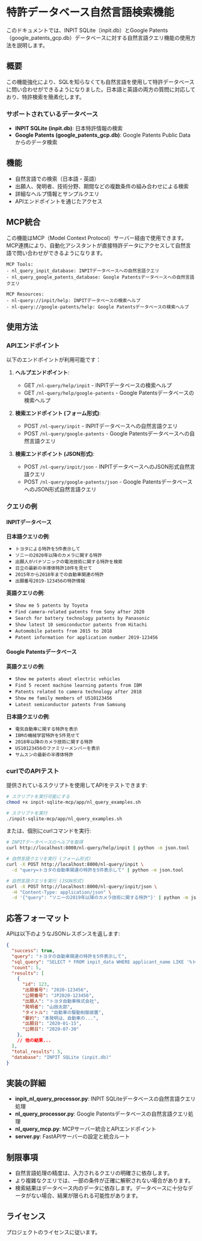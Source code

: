 # 特許データベース自然言語検索機能

このドキュメントでは、INPIT SQLite（inpit.db）とGoogle Patents（google_patents_gcp.db）データベースに対する自然言語クエリ機能の使用方法を説明します。

## 概要

この機能強化により、SQLを知らなくても自然言語を使用して特許データベースに問い合わせができるようになりました。日本語と英語の両方の質問に対応しており、特許検索を簡素化します。

### サポートされているデータベース

- **INPIT SQLite (inpit.db)**: 日本特許情報の検索
- **Google Patents (google_patents_gcp.db)**: Google Patents Public Dataからのデータ検索

## 機能

- 自然言語での検索（日本語・英語）
- 出願人、発明者、技術分野、期間などの複数条件の組み合わせによる検索
- 詳細なヘルプ情報とサンプルクエリ
- APIエンドポイントを通じたアクセス

## MCP統合

この機能はMCP（Model Context Protocol）サーバー経由で使用できます。MCP連携により、自動化アシスタントが直接特許データにアクセスして自然言語で問い合わせができるようになります。

```
MCP Tools:
- nl_query_inpit_database: INPITデータベースへの自然言語クエリ
- nl_query_google_patents_database: Google Patentsデータベースへの自然言語クエリ

MCP Resources:
- nl-query://inpit/help: INPITデータベースの検索ヘルプ
- nl-query://google-patents/help: Google Patentsデータベースの検索ヘルプ
```

## 使用方法

### APIエンドポイント

以下のエンドポイントが利用可能です：

1. **ヘルプエンドポイント**:
   - GET `/nl-query/help/inpit` - INPITデータベースの検索ヘルプ
   - GET `/nl-query/help/google-patents` - Google Patentsデータベースの検索ヘルプ

2. **検索エンドポイント (フォーム形式)**:
   - POST `/nl-query/inpit` - INPITデータベースへの自然言語クエリ
   - POST `/nl-query/google-patents` - Google Patentsデータベースへの自然言語クエリ

3. **検索エンドポイント (JSON形式)**:
   - POST `/nl-query/inpit/json` - INPITデータベースへのJSON形式自然言語クエリ
   - POST `/nl-query/google-patents/json` - Google PatentsデータベースへのJSON形式自然言語クエリ

### クエリの例

#### INPITデータベース

**日本語クエリの例**:

- `トヨタによる特許を5件表示して`
- `ソニーの2020年以降のカメラに関する特許`
- `出願人がパナソニックの電池技術に関する特許を検索`
- `日立の最新の半導体特許10件を見せて`
- `2015年から2018年までの自動車関連の特許`
- `出願番号2019-123456の特許情報`

**英語クエリの例**:

- `Show me 5 patents by Toyota`
- `Find camera-related patents from Sony after 2020`
- `Search for battery technology patents by Panasonic`
- `Show latest 10 semiconductor patents from Hitachi`
- `Automobile patents from 2015 to 2018`
- `Patent information for application number 2019-123456`

#### Google Patentsデータベース

**英語クエリの例**:

- `Show me patents about electric vehicles`
- `Find 5 recent machine learning patents from IBM`
- `Patents related to camera technology after 2018`
- `Show me family members of US10123456`
- `Latest semiconductor patents from Samsung`

**日本語クエリの例**:

- `電気自動車に関する特許を表示`
- `IBMの機械学習特許を5件見せて`
- `2018年以降のカメラ技術に関する特許`
- `US10123456のファミリーメンバーを表示`
- `サムスンの最新の半導体特許`

### curlでのAPIテスト

提供されているスクリプトを使用してAPIをテストできます:

```bash
# スクリプトを実行可能にする
chmod +x inpit-sqlite-mcp/app/nl_query_examples.sh

# スクリプトを実行
./inpit-sqlite-mcp/app/nl_query_examples.sh
```

または、個別にcurlコマンドを実行:

```bash
# INPITデータベースのヘルプを取得
curl http://localhost:8000/nl-query/help/inpit | python -m json.tool

# 自然言語クエリを実行 (フォーム形式)
curl -X POST http://localhost:8000/nl-query/inpit \
  -d "query=トヨタの自動車関連の特許を5件表示して" | python -m json.tool

# 自然言語クエリを実行 (JSON形式)
curl -X POST http://localhost:8000/nl-query/inpit/json \
  -H "Content-Type: application/json" \
  -d '{"query": "ソニーの2019年以降のカメラ技術に関する特許"}' | python -m json.tool
```

## 応答フォーマット

APIは以下のようなJSONレスポンスを返します:

```json
{
  "success": true,
  "query": "トヨタの自動車関連の特許を5件表示して",
  "sql_query": "SELECT * FROM inpit_data WHERE applicant_name LIKE '%トヨタ%' AND (title LIKE '%自動車%' OR abstract LIKE '%自動車%') ORDER BY filing_date DESC LIMIT 5",
  "count": 5,
  "results": [
    {
      "id": 123,
      "出願番号": "2020-123456",
      "公開番号": "JP2020-123456",
      "出願人": "トヨタ自動車株式会社",
      "発明者": "山田太郎",
      "タイトル": "自動車の駆動制御装置",
      "要約": "本発明は、自動車の...",
      "出願日": "2020-01-15",
      "公開日": "2020-07-30"
    },
    // 他の結果...
  ],
  "total_results": 5,
  "database": "INPIT SQLite (inpit.db)"
}
```

## 実装の詳細

- **inpit_nl_query_processor.py**: INPIT SQLiteデータベースの自然言語クエリ処理
- **nl_query_processor.py**: Google Patentsデータベースの自然言語クエリ処理
- **nl_query_mcp.py**: MCPサーバー統合とAPIエンドポイント
- **server.py**: FastAPIサーバーの設定と統合ルート

## 制限事項

- 自然言語処理の精度は、入力されるクエリの明確さに依存します。
- より複雑なクエリでは、一部の条件が正確に解釈されない場合があります。
- 検索結果はデータベース内のデータに依存します。データベースに十分なデータがない場合、結果が限られる可能性があります。

## ライセンス

プロジェクトのライセンスに従います。
